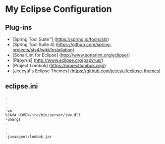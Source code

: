# My Eclipse Configuration
## Plug-ins
- [Spring Tool Suite™] (https://spring.io/tools/sts)
- [Spring Tool Suite 4] (https://github.com/spring-projects/sts4/wiki/Installation)
- [SonarLint for Eclipse] (http://www.sonarlint.org/eclipse/)
- [Papyrus] (http://www.eclipse.org/papyrus/)
- [Project Lombok] (https://projectlombok.org/)
- [Jeeeyul's Eclipse Themes] (https://github.com/jeeeyul/eclipse-themes)

## eclipse.ini
```
.
.
.
-vm
%JAVA_HOME%/jre/bin/server/jvm.dll
-vmargs
.
.
.
-javaagent:lombok.jar
```
